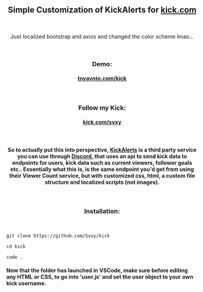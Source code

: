 <h2 align=center>Simple Customization of KickAlerts for <a href='https://kick.com' target='_blank'>kick.com</a></h2>

<br>

<p align=center>Just localized bootstrap and axios and changed the color scheme lmao...</p>

<br>

<h3 align=center>Demo:</h3>

<h4 align=center><b><a href='https://tnyavnto.com/kick' target='_blank'>tnyavnto.com/kick</a></b></h4>

<br>

<h3 align=center>Follow my Kick:</h3>

<h4 align=center><b><a href='https://kick.com/svxy' target='_blank'>kick.com/svxy</a></b></h4>

<br>

<h4 align=center><b>So to actually put this into perspective, <a href='https://widgets.kickalerts.live/'>KickAlerts</a> is a third party service you can use through <a href='https://discord.com/invite/kickalerts'>Discord</a>, that uses an api to send kick data to endpoints for users, kick data such as current viewers, follower goals etc.. Essentially what this is, is the same endpoint you'd get from using their Viewer Count service, but with customized css, html, a custom file structure and localized scripts (not images).</b></h4>

<br>

<h3 align=center>Installation:</h3>

<br>

```shell
git clone https://github.com/Svxy/kick
```

```shell
cd kick
```

```shell
code .
```

#### Now that the folder has launched in VSCode, make sure before editing any HTML or CSS, to go into 'user.js' and set the user object to your own kick username.
